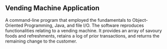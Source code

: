 ## Vending Machine Application
A command-line program that employed the fundamentals to Object-Oriented Programming, Java, and file I/O. The software reproduces functionalities relating to a vending machine. It provides an array of savoury foods and refreshments, retains a log of prior transactions, and returns the remaining change to the customer.


